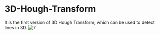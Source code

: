 # 3D-Hough-Transform

It is the first version of 3D Hough Transform, which can be used to detect lines in 3D.
![7](https://user-images.githubusercontent.com/48968138/64700613-7dfefa80-d4a7-11e9-81dd-f5afdb22598b.png)

